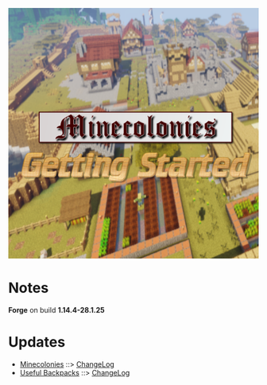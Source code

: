 ![MCGS LOGO](https://github.com/kreezxil/kreezcraft.com/blob/master/mcgs%20logo.png)

# Notes
**Forge** on build **1.14.4-28.1.25**

# Updates
- [Minecolonies](https://www.curseforge.com/minecraft/mc-mods/minecolonies) ::> [ChangeLog](https://www.curseforge.com/minecraft/mc-mods/minecolonies/files/2796834)
- [Useful Backpacks](https://www.curseforge.com/minecraft/mc-mods/useful-backpacks) ::> [ChangeLog](https://www.curseforge.com/minecraft/mc-mods/useful-backpacks/files/2797308)
